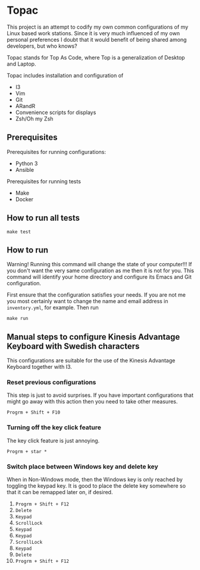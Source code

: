 # Topac

This project is an attempt to codify my own common configurations of
my Linux based work stations. Since it is very much influenced of my
own personal preferences I doubt that it would benefit of being shared
among developers, but who knows?

Topac stands for Top As Code, where Top is a
generalization of Desktop and Laptop.

Topac includes installation and configuration of

* I3
* Vim
* Git
* ARandR
* Convenience scripts for displays
* Zsh/Oh my Zsh

## Prerequisites

Prerequisites for running configurations:

* Python 3
* Ansible

Prerequisites for running tests

* Make
* Docker

## How to run all tests

    make test

## How to run

Warning! Running this command will change the state of your
computer!!! If you don't want the very same configuration as me then
it is not for you. This command will identify your home directory and
configure its Emacs and Git configuration.

First ensure that the configuration satisfies your needs. If you are not me
you most certainly want to change the name and email address in `inventory.yml`,
for example. Then run

    make run

## Manual steps to configure Kinesis Advantage Keyboard with Swedish characters

This configurations are suitable for the use of the Kinesis Advantage Keyboard
together with I3.

### Reset previous configurations

This step is just to avoid surprises. If you have important configurations that
might go away with this action then you need to take other measures.

`Progrm + Shift + F10`

### Turning off the key click feature

The key click feature is just annoying.

`Progrm + star *`

### Switch place between Windows key and delete key

When in Non-Windows mode, then the Windows key is only reached by toggling the
keypad key. It is good to place the delete key somewhere so that it can be
remapped later on, if desired.

1. `Progrm + Shift + F12`
1. `Delete`
1. `Keypad`
1. `ScrollLock`
1. `Keypad`
1. `Keypad`
1. `ScrollLock`
1. `Keypad`
1. `Delete`
1. `Progrm + Shift + F12`
